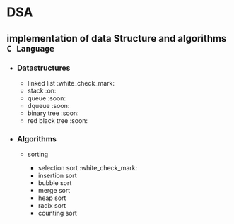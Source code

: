 # DSA
implementation of data Structure and algorithms `C Language`
---
<ul>
  <li><h3>Datastructures</h3></li>
  <ul>
    <li>linked list :white_check_mark:<br></li>
    <li>stack :on:<br></li>
    <li>queue :soon:<br></li>
    <li>dqueue :soon:<br></li>
    <li>binary tree :soon:<br></li>
    <li>red black tree :soon:<br></li>
  </ul>
  <li>
    <h3>Algorithms</h1>
    <ul>
    <li>sorting</li>
      <ul>
        <li>selection sort :white_check_mark:<br></li>
        <li>insertion sort<br></li>
        <li>bubble sort<br></li>
        <li>merge sort<br></li>
        <li>heap sort<br></li>
        <li>radix sort<br></li>
        <li>counting sort<br></li>
      </ul>
    </ul>
  </li>
</ul>
